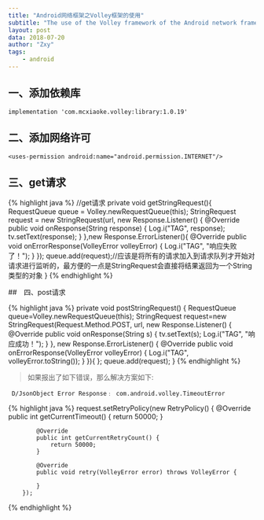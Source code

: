 ```yaml
---
title: "Android网络框架之Volley框架的使用"
subtitle: "The use of the Volley framework of the Android network framework"
layout: post
data: 2018-07-20
author: "Zxy"
tags:
    - android
---
```


## 一、添加依赖库

`implementation 'com.mcxiaoke.volley:library:1.0.19'`

## 二、添加网络许可

`<uses-permission android:name="android.permission.INTERNET"/>`

## 三、get请求

{% highlight java %}
 //get请求
    private void getStringRequest(){
        RequestQueue queue = Volley.newRequestQueue(this);
        StringRequest request = new StringRequest(url, new Response.Listener<String>() {
            @Override
            public void onResponse(String response) {
                Log.i("TAG", response);
                tv.setText(response);
            }
        },new Response.ErrorListener(){
            @Override
            public void onErrorResponse(VolleyError volleyError) {
                Log.i("TAG", "响应失败了！");
            }
            });
        queue.add(request);//应该是将所有的请求加入到请求队列才开始对请求进行监听的，最方便的一点是StringRequest会直接将结果返回为一个String类型的对象
    }
{% endhighlight %}

##　四、post请求

{% highlight java %}
    private void postStringRequest() {
        RequestQueue queue=Volley.newRequestQueue(this);
        StringRequest request=new StringRequest(Request.Method.POST, url, new Response.Listener<String>() {
            @Override
            public void onResponse(String s) {
                tv.setText(s);
                Log.i("TAG", "响应成功！");
            }
        }, new Response.ErrorListener() {
            @Override
            public void onErrorResponse(VolleyError volleyError) {
                Log.i("TAG", volleyError.toString());
            }
        }){
        };
        queue.add(request);
    }
{% endhighlight %}

> 如果报出了如下错误，那么解决方案如下:

` D/JsonObject Error Response﹕ com.android.volley.TimeoutError`

{% highlight java %}
        request.setRetryPolicy(new RetryPolicy() {
            @Override
            public int getCurrentTimeout() {
                return 50000;
            }

            @Override
            public int getCurrentRetryCount() {
                return 50000;
            }

            @Override
            public void retry(VolleyError error) throws VolleyError {

            }
        });
{% endhighlight %}